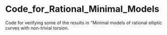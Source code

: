 # Code_for_Rational_Minimal_Models
Code for verifying some of the results in "Minimal models of rational elliptic curves with non-trivial torsion.
